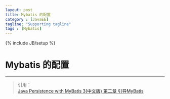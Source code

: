```yaml
---
layout: post
title: Mybatis 的配置
category : [JavaEE]
tagline: "Supporting tagline"
tags : [Mybatis]
---
```

{% include JB/setup %}
# Mybatis 的配置
---

> 引用：   
> [Java Persistence with MyBatis 3(中文版) 第二章 引导MyBatis](http://blog.csdn.net/luanlouis/article/details/35570809)  


<!--break-->

